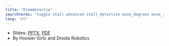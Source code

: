 ```yaml
---
title: "Klemdetectie"
searchterms: "toggle stall advanced stall_detection move_degrees move_seconds abort stall klemdetectie"
lang: "nl"
---
```

 <ul>
 <li class="ng-binding">Slides:
 <a href="translations/nl/advanced/StallDetection.pptx">PPTX</a>,
 <a href="translations/nl/advanced/StallDetection.pdf">PDF</a>
 </li>
 <li>By Hoosier Girlz and Droids Robotics
 </li>
 </ul>
